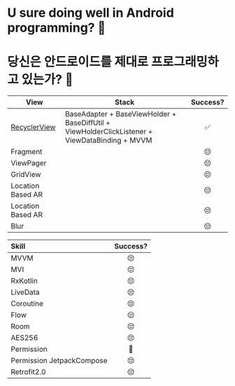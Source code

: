 
# U sure doing well in Android programming? 🤔

# 당신은 안드로이드를 제대로 프로그래밍하고 있는가? 🤔





| **View**  | **Stack**       | **Success?**    | 
| ------------- | ----------- | :----: |
| [RecyclerView](https://github.com/Lee-JuYeon/Study_Android/tree/master/app/src/main/java/com/cavss/studyandroid/recyclerview) | BaseAdapter + BaseViewHolder + BaseDiffUtil + ViewHolderClickListener + ViewDataBinding + MVVM | ✅ |
| Fragment|| 😔 |
| ViewPager|| 😔 |
| GridView|| 😔 |
| Location Based AR|| 😔 |
| Location Based AR|| 😔 |
| Blur || 😔 |

|**Skill**|**Success?**| 
|:---------------------------|:----:|
|MVVM|😔|
|MVI|😔|
|RxKotlin|😔|
|LiveData|😔|
|Coroutine|😔|
|Flow|😔|
|Room|😔|
|AES256|😔|
|Permission|🤔|
|Permission JetpackCompose|😔|
|Retrofit2.0|😔|


